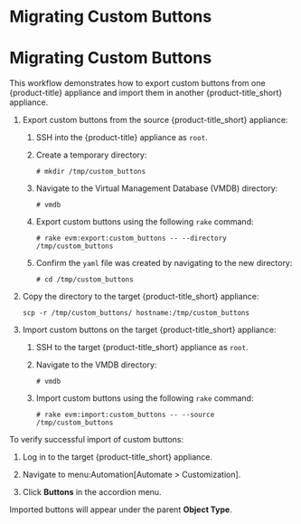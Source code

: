 # Migrating Custom Buttons

# Migrating Custom Buttons

This workflow demonstrates how to export custom buttons from one
{product-title} appliance and import them in another
{product-title\_short} appliance.

1.  Export custom buttons from the source {product-title\_short}
    appliance:
    
    1.  SSH into the {product-title} appliance as `root`.
    
    2.  Create a temporary directory:
        
            # mkdir /tmp/custom_buttons
    
    3.  Navigate to the Virtual Management Database (VMDB) directory:
        
            # vmdb
    
    4.  Export custom buttons using the following `rake` command:
        
            # rake evm:export:custom_buttons -- --directory /tmp/custom_buttons
    
    5.  Confirm the `yaml` file was created by navigating to the new
        directory:
        
            # cd /tmp/custom_buttons

2.  Copy the directory to the target {product-title\_short} appliance:
    
        scp -r /tmp/custom_buttons/ hostname:/tmp/custom_buttons

3.  Import custom buttons on the target {product-title\_short}
    appliance:
    
    1.  SSH to the target {product-title\_short} appliance as `root`.
    
    2.  Navigate to the VMDB directory:
        
            # vmdb
    
    3.  Import custom buttons using the following `rake` command:
        
            # rake evm:import:custom_buttons -- --source /tmp/custom_buttons

To verify successful import of custom buttons:

1.  Log in to the target {product-title\_short} appliance.

2.  Navigate to menu:Automation\[Automate \> Customization\].

3.  Click **Buttons** in the accordion menu.

Imported buttons will appear under the parent **Object Type**.

